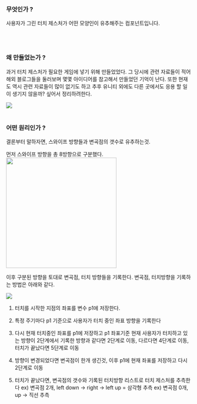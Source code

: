 ### 무엇인가 ?
사용자가 그린 터치 제스처가 어떤 모양인이 유추해주는 컴포넌트입니다.

<br/>
<br/>

### 왜 만들었는가 ?

과거 터치 제스처가 필요한 게임에 넣기 위해 만들었었다. 그 당시에 관련 자료들이 적어 해외 블로그들을 둘러보며 몇몇 아이디어를 참고해서 만들었던 기억이 난다. 또한  현재도 역시 관련 자료들이 많이 없기도 하고 추후 유니티 외에도 다른 곳에서도 응용 할 일이 생기지 않을까? 싶어서 정리하려한다.
<br/>

<img src = "https://velog.velcdn.com/images/tlsakch510/post/28d54ec5-7449-41cb-ad9b-c603adcce78e/image.gif">
<br/>
<br/>

### 어떤 원리인가 ?
결론부터 말하자면, 스와이프 방향들과 변곡점의 갯수로 유추하는것. 

먼저 스와이프 방향을 총 8방향으로 구분했다. 
<img src = "https://velog.velcdn.com/images/tlsakch510/post/a52802c0-cb74-47af-aec9-8f06f35144bc/image.png" width="300" height="300">

이후 구분된 방향을 토대로 변곡점, 터치 방향들을 기록한다.
변곡점, 터치방향을 기록하는 방법은 아래와 같다.


<img src = "https://velog.velcdn.com/images/tlsakch510/post/bfc6cec3-de73-4973-af5c-b8d57472e353/image.png" >


1. 터치를 시작한 지점의 좌표를 변수 p1에 저장한다.
2. 특정 주기마다 p1 기준으로 사용자가 터치 중인 좌표 방향을 기록한다
3. 다시 현재 터치중인 좌표를 p1에 저장하고 p1 좌표기준 현재 사용자가 터치하고 있는 방향이 2단계에서 기록한 방향과 같다면 2단계로 이동, 다르다면 4단계로 이동, 터치가 끝났다면 5단계로 이동

4. 방향이 변경되었다면 변곡점이 한개 생긴것, 이후 p1에 현재 좌표를 저장하고 다시 2단계로 이동
5. 터치가 끝났다면, 변곡점의 갯수와 기록된 터치방향 리스트로 터치 제스처를 추측한다
   ex) 변곡점 2개, left down -> right -> left up = 삼각형 추측
   ex) 변곡점 0개, up -> 직선 추측
